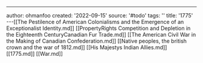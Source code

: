 ---
author: ohmanfoo
created: '2022-09-15'
source: '#todo'
tags: ''
title: '1775'
---[[The Pestilence of American Colonialisms and the Emergence of an Exceptionalist Identity.md]]
[[PropertyRights Competition and Depletion in the Eighteenth CenturyCanadian Fur Trade.md]]
[[The American Civil War in the Making of Canadian Confederation.md]]
[[Native peoples, the british crown and the war of 1812.md]]
[[His Majestys Indian Allies.md]]
[[1775.md]]
[[War.md]]
